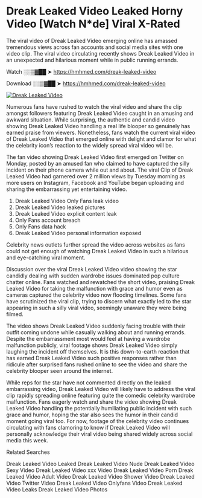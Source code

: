 ﻿# Dreak Leaked Video Leaked Horny Video [Watch N*de] Viral X-Rated

The viral video of ﻿Dreak Leaked Video emerging online has amassed tremendous views across fan accounts and social media sites with one video clip. The viral video circulating recently shows ﻿Dreak Leaked Video in an unexpected and hilarious moment while in public running errands. 

Watch ░░▒▓██ ➤ https://hmhmed.com/dreak-leaked-video

Download ░░▒▓██ ➤ https://hmhmed.com/dreak-leaked-video

[![Dreak Leaked Video](https://i.imgur.com/dJHk4Zq.gif)](https://hmhmed.com/dreak-leaked-video)

Numerous fans have rushed to watch the viral video and share the clip amongst followers featuring ﻿Dreak Leaked Video caught in an amusing and awkward situation. While surprising, the authentic and candid video showing ﻿Dreak Leaked Video handling a real life blooper so genuinely has earned praise from viewers. Nonetheless, fans watch the current viral video of ﻿Dreak Leaked Video that emerged online with delight and clamor for what the celebrity icon’s reaction to the widely spread viral video will be.

The fan video showing ﻿Dreak Leaked Video first emerged on Twitter on Monday, posted by an amused fan who claimed to have captured the silly incident on their phone camera while out and about. The viral Clip of ﻿Dreak Leaked Video had garnered over 2 million views by Tuesday morning as more users on Instagram, Facebook and YouTube began uploading and sharing the embarrassing yet entertaining video. 

1. ﻿Dreak Leaked Video Only Fans leak video
2. ﻿Dreak Leaked Video leaked pictures
3. ﻿Dreak Leaked Video explicit content leak
4. Only Fans account breach
5. Only Fans data hack
6. ﻿Dreak Leaked Video personal information exposed

Celebrity news outlets further spread the video across websites as fans could not get enough of watching ﻿Dreak Leaked Video in such a hilarious and eye-catching viral moment. 

Discussion over the viral ﻿Dreak Leaked Video video showing the star candidly dealing with sudden wardrobe issues dominated pop culture chatter online. Fans watched and rewatched the short video, praising ﻿Dreak Leaked Video for taking the malfunction with grace and humor even as cameras captured the celebrity video now flooding timelines. Some fans have scrutinized the viral clip, trying to discern what exactly led to the star appearing in such a silly viral video, seemingly unaware they were being filmed.

The video shows ﻿Dreak Leaked Video suddenly facing trouble with their outfit coming undone while casually walking about and running errands. Despite the embarrassment most would feel at having a wardrobe malfunction publicly, viral footage shows ﻿Dreak Leaked Video simply laughing the incident off themselves. It is this down-to-earth reaction that has earned ﻿Dreak Leaked Video such positive responses rather than ridicule after surprised fans rushed online to see the video and share the celebrity blooper seen around the internet.  

While reps for the star have not commented directly on the leaked embarrassing video, ﻿Dreak Leaked Video will likely have to address the viral clip rapidly spreading online featuring quite the comedic celebrity wardrobe malfunction. Fans eagerly watch and share the video showing ﻿Dreak Leaked Video handling the potentially humiliating public incident with such grace and humor, hoping the star also sees the humor in their candid moment going viral too. For now, footage of the celebrity video continues circulating with fans clamoring to know if ﻿Dreak Leaked Video will personally acknowledge their viral video being shared widely across social media this week.

Related Searches

﻿Dreak Leaked Video Leaked
﻿Dreak Leaked Video Nude
﻿Dreak Leaked Video Sexy Video
﻿Dreak Leaked Video xxx Video
﻿Dreak Leaked Video Porn
﻿Dreak Leaked Video Adult Video
﻿Dreak Leaked Video Shower Video
﻿Dreak Leaked Video Twitter Video
﻿Dreak Leaked Video Onlyfans Video
﻿Dreak Leaked Video Leaks
﻿Dreak Leaked Video Photos